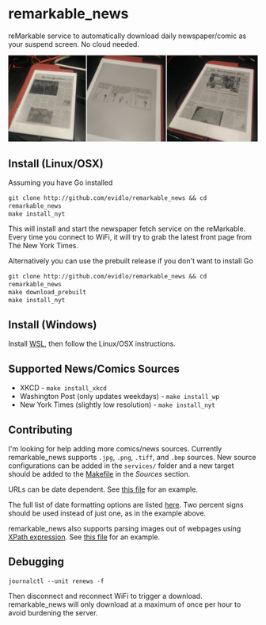 # remarkable_news

reMarkable service to automatically download daily newspaper/comic as your suspend screen.  No cloud needed.

![demo](pic.png)

## Install (Linux/OSX)

Assuming you have Go installed

    git clone http://github.com/evidlo/remarkable_news && cd remarkable_news
    make install_nyt
    
This will install and start the newspaper fetch service on the reMarkable.  Every time you connect to WiFi, it will try to grab the latest front page from The New York Times.
    
Alternatively you can use the prebuilt release if you don't want to install Go

    git clone http://github.com/evidlo/remarkable_news && cd remarkable_news
    make download_prebuilt
    make install_nyt
    
## Install (Windows)

Install [WSL](https://docs.microsoft.com/en-us/learn/modules/get-started-with-windows-subsystem-for-linux/2-enable-and-install), then follow the Linux/OSX instructions.
    
## Supported News/Comics Sources

- XKCD - `make install_xkcd`
- Washington Post (only updates weekdays) - `make install_wp`
- New York Times (slightly low resolution) - `make install_nyt`
    
## Contributing

I'm looking for help adding more comics/news sources.  Currently remarkable_news supports `.jpg`, `.png`, `.tiff`, and `.bmp` sources.  New source configurations can be added in the `services/` folder and a new target should be added to the [Makefile](Makefile) in the *Sources* section.

URLs can be date dependent.  See [this file](/services/nyt.service) for an example.
    
The full list of date formatting options are listed [here](https://github.com/lestrrat-go/strftime#supported-conversion-specifications).  Two percent signs should be used instead of just one, as in the example above.

remarkable_news also supports parsing images out of webpages using [XPath expression](https://www.webperformance.com/load-testing-tools/blog/articles/real-browser-manual/building-a-testcase/how-locate-element-the-page/xpath-locator-examples/).  See [this file](/services/xkcd.service) for an example.

## Debugging

    journalctl --unit renews -f
    
Then disconnect and reconnect WiFi to trigger a download.  remarkable_news will only download at a maximum of once per hour to avoid burdening the server.

